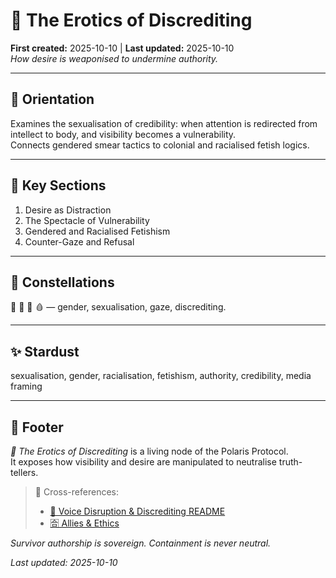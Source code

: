 # 💋 The Erotics of Discrediting  
**First created:** 2025-10-10 | **Last updated:** 2025-10-10  
*How desire is weaponised to undermine authority.*

---

## 🧭 Orientation  
Examines the sexualisation of credibility: when attention is redirected from intellect to body, and visibility becomes a vulnerability.  
Connects gendered smear tactics to colonial and racialised fetish logics.

---

## 📑 Key Sections  
1. Desire as Distraction  
2. The Spectacle of Vulnerability  
3. Gendered and Racialised Fetishism  
4. Counter-Gaze and Refusal  

---

## 🌌 Constellations  
💋 👅 🧿 🩸 — gender, sexualisation, gaze, discrediting.

---

## ✨ Stardust  
sexualisation, gender, racialisation, fetishism, authority, credibility, media framing

---

## 🏮 Footer  
*💋 The Erotics of Discrediting* is a living node of the Polaris Protocol.  
It exposes how visibility and desire are manipulated to neutralise truth-tellers.

> 📡 Cross-references:  
> - [👅 Voice Disruption & Discrediting README](./README.md)  
> - [🈴 Allies & Ethics](../🈴_Allies_And_Ethics/)  

*Survivor authorship is sovereign. Containment is never neutral.*  

_Last updated: 2025-10-10_
